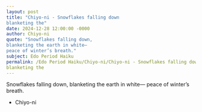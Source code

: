 ```yaml
---
layout: post
title: "Chiyo-ni - Snowflakes falling down
blanketing the"
date: 2024-12-28 12:00:00 -0000
author: Chiyo-ni
quote: "Snowflakes falling down,
blanketing the earth in white—
peace of winter’s breath."
subject: Edo Period Haiku
permalink: /Edo Period Haiku/Chiyo-ni/Chiyo-ni - Snowflakes falling down
blanketing the
---
```


Snowflakes falling down,
blanketing the earth in white—
peace of winter’s breath.

- Chiyo-ni
